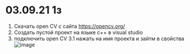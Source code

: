 # 03.09.21 1з
1. Скачать open CV с сайта https://opencv.org/
2. Создать пустой проект на языке c++ в visual studio
3. подключить open CV
   3.1 нажать на имя проекта и зайтм в свойства
   ![image](https://user-images.githubusercontent.com/90038602/131995796-155ffdd4-56a2-444a-a655-a4b466f03064.png)
   


